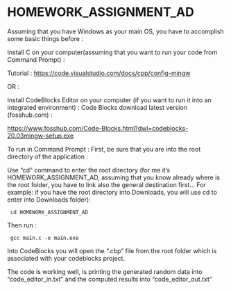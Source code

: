 # HOMEWORK_ASSIGNMENT_AD


Assuming that you have Windows as your main OS, you have to accomplish some basic things before : 

Install C on your computer(assuming that you want to run your code from Command Prompt) :

Tutorial : https://code.visualstudio.com/docs/cpp/config-mingw

OR :

Install CodeBlocks Editor on your computer (if you want to run it into an integrated environment) : Code Blocks download latest version (fosshub.com) : 

https://www.fosshub.com/Code-Blocks.html?dwl=codeblocks-20.03mingw-setup.exe

To run in Command Prompt : First, be sure that you are into the root directory of the application :

Use “cd” command to enter the root directory (for me it’s HOMEWORK_ASSIGNMENT_AD, assuming that you know already where is the root folder, you have to link also the general destination first… For example: if you have the root directory into Downloads, you will use cd to enter into Downloads folder):

     cd HOMEWORK_ASSIGNMENT_AD
     
Then run :

     gcc main.c -o main.exe

Into CodeBlocks you will open the “.cbp” file from the root folder which is associated with your codeblocks project.

The code is working well, is printing the generated random data into “code_editor_in.txt” and the computed results into “code_editor_out.txt”
